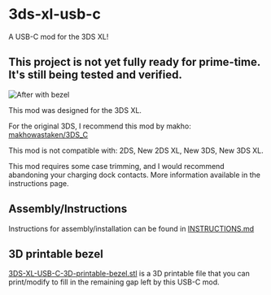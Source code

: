 # 3ds-xl-usb-c
A USB-C mod for the 3DS XL!

## This project is not yet fully ready for prime-time. It's still being tested and verified.

![After with bezel](https://github.com/rorosaurus/3ds-xl-usb-c/blob/master/images/after-with-bezel.jpg)

This mod was designed for the 3DS XL.

For the original 3DS, I recommend this mod by makho: [makhowastaken/3DS_C](https://github.com/makhowastaken/3DS_C/)

This mod is not compatible with: 2DS, New 2DS XL, New 3DS, New 3DS XL.

This mod requires some case trimming, and I would recommend abandoning your charging dock contacts. More information available in the instructions page.

## Assembly/Instructions

Instructions for assembly/installation can be found in [INSTRUCTIONS.md](https://github.com/rorosaurus/3ds-xl-usb-c/blob/master/INSTRUCTIONS.md)

## 3D printable bezel
[3DS-XL-USB-C-3D-printable-bezel.stl](https://github.com/rorosaurus/3ds-xl-usb-c/blob/master/3DS-XL-USB-C-3D-printable-bezel.stl) is a 3D printable file that you can print/modify to fill in the remaining gap left by this USB-C mod.
